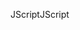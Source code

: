 <span data-ttu-id="2d0bb-101">JScript</span><span class="sxs-lookup"><span data-stu-id="2d0bb-101">JScript</span></span>